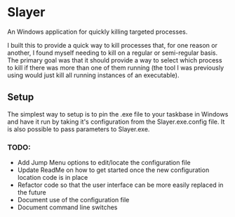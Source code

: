 Slayer
======

An Windows application for quickly killing targeted processes.

I built this to provide a quick way to kill processes that, for one reason or another, I found myself needing to kill on a regular or semi-regular basis. The primary goal was that it should provide a way to select which process to kill if there was more than one of them running (the tool I was previously using would just kill all running instances of an executable).

## Setup

The simplest way to setup is to pin the .exe file to your taskbase in Windows and have it run by taking it's configuration from the Slayer.exe.config file. It is also possible to pass parameters to Slayer.exe.


### TODO: 
* Add Jump Menu options to edit/locate the configuration file
* Update ReadMe on how to get started once the new configuration location code is in place
* Refactor code so that the user interface can be more easily replaced in the future
* Document use of the configuration file
* Document command line switches
